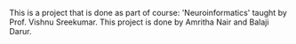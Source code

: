  This is a project that is done as part of course: 'Neuroinformatics' taught by Prof. Vishnu Sreekumar. This project is done by Amritha Nair and Balaji Darur.
